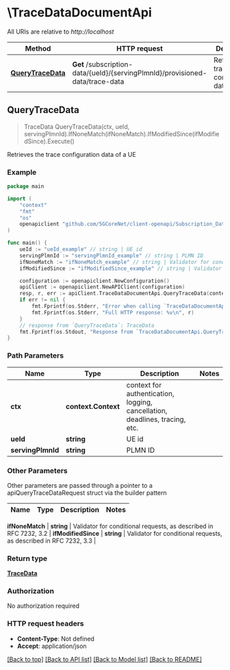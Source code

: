 # \TraceDataDocumentApi

All URIs are relative to *http://localhost*

Method | HTTP request | Description
------------- | ------------- | -------------
[**QueryTraceData**](TraceDataDocumentApi.md#QueryTraceData) | **Get** /subscription-data/{ueId}/{servingPlmnId}/provisioned-data/trace-data | Retrieves the trace configuration data of a UE



## QueryTraceData

> TraceData QueryTraceData(ctx, ueId, servingPlmnId).IfNoneMatch(ifNoneMatch).IfModifiedSince(ifModifiedSince).Execute()

Retrieves the trace configuration data of a UE

### Example

```go
package main

import (
    "context"
    "fmt"
    "os"
    openapiclient "github.com/5GCoreNet/client-openapi/Subscription_Data"
)

func main() {
    ueId := "ueId_example" // string | UE id
    servingPlmnId := "servingPlmnId_example" // string | PLMN ID
    ifNoneMatch := "ifNoneMatch_example" // string | Validator for conditional requests, as described in RFC 7232, 3.2 (optional)
    ifModifiedSince := "ifModifiedSince_example" // string | Validator for conditional requests, as described in RFC 7232, 3.3 (optional)

    configuration := openapiclient.NewConfiguration()
    apiClient := openapiclient.NewAPIClient(configuration)
    resp, r, err := apiClient.TraceDataDocumentApi.QueryTraceData(context.Background(), ueId, servingPlmnId).IfNoneMatch(ifNoneMatch).IfModifiedSince(ifModifiedSince).Execute()
    if err != nil {
        fmt.Fprintf(os.Stderr, "Error when calling `TraceDataDocumentApi.QueryTraceData``: %v\n", err)
        fmt.Fprintf(os.Stderr, "Full HTTP response: %v\n", r)
    }
    // response from `QueryTraceData`: TraceData
    fmt.Fprintf(os.Stdout, "Response from `TraceDataDocumentApi.QueryTraceData`: %v\n", resp)
}
```

### Path Parameters


Name | Type | Description  | Notes
------------- | ------------- | ------------- | -------------
**ctx** | **context.Context** | context for authentication, logging, cancellation, deadlines, tracing, etc.
**ueId** | **string** | UE id | 
**servingPlmnId** | **string** | PLMN ID | 

### Other Parameters

Other parameters are passed through a pointer to a apiQueryTraceDataRequest struct via the builder pattern


Name | Type | Description  | Notes
------------- | ------------- | ------------- | -------------


 **ifNoneMatch** | **string** | Validator for conditional requests, as described in RFC 7232, 3.2 | 
 **ifModifiedSince** | **string** | Validator for conditional requests, as described in RFC 7232, 3.3 | 

### Return type

[**TraceData**](TraceData.md)

### Authorization

No authorization required

### HTTP request headers

- **Content-Type**: Not defined
- **Accept**: application/json

[[Back to top]](#) [[Back to API list]](../README.md#documentation-for-api-endpoints)
[[Back to Model list]](../README.md#documentation-for-models)
[[Back to README]](../README.md)


